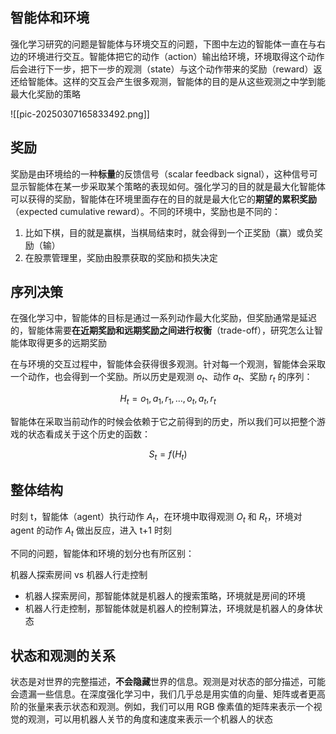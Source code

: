 ## 智能体和环境

强化学习研究的问题是智能体与环境交互的问题，下图中左边的智能体一直在与右边的环境进行交互。智能体把它的动作（action）输出给环境，环境取得这个动作后会进行下一步，把下一步的观测（state）与这个动作带来的奖励（reward）返还给智能体。这样的交互会产生很多观测，智能体的目的是从这些观测之中学到能最大化奖励的策略

![[pic-20250307165833492.png]]

## 奖励

奖励是由环境给的一种**标量**的反馈信号（scalar feedback signal），这种信号可显示智能体在某一步采取某个策略的表现如何。强化学习的目的就是最大化智能体可以获得的奖励，智能体在环境里面存在的目的就是最大化它的**期望的累积奖励**（expected cumulative reward）。不同的环境中，奖励也是不同的：

1. 比如下棋，目的就是赢棋，当棋局结束时，就会得到一个正奖励（赢）或负奖励（输）
2. 在股票管理里，奖励由股票获取的奖励和损失决定

## 序列决策

在强化学习中，智能体的目标是通过一系列动作最大化奖励，但奖励通常是延迟的，智能体需要**在近期奖励和远期奖励之间进行权衡**（trade-off），研究怎么让智能体取得更多的远期奖励

在与环境的交互过程中，智能体会获得很多观测。针对每一个观测，智能体会采取一个动作，也会得到一个奖励。所以历史是观测 $o_{t}$、动作 $a_{t}$、奖励 $r_{t}$ 的序列：

$$
H_t = o_1, a_1, r_1, \dots, o_t, a_t, r_t
$$

智能体在采取当前动作的时候会依赖于它之前得到的历史，所以我们可以把整个游戏的状态看成关于这个历史的函数：

$$
S_{t} = f(H_t)
$$

## 整体结构

时刻 t，智能体（agent）执行动作 $A_t$，在环境中取得观测 $O_t$ 和 $R_t$，环境对 agent 的动作 $A_t$ 做出反应，进入 t+1 时刻

不同的问题，智能体和环境的划分也有所区别：

机器人探索房间 vs 机器人行走控制
- 机器人探索房间，那智能体就是机器人的搜索策略，环境就是房间的环境
- 机器人行走控制，那智能体就是机器人的控制算法，环境就是机器人的身体状态



## 状态和观测的关系

状态是对世界的完整描述，**不会隐藏**世界的信息。观测是对状态的部分描述，可能会遗漏一些信息。在深度强化学习中，我们几乎总是用实值的向量、矩阵或者更高阶的张量来表示状态和观测。例如，我们可以用 RGB 像素值的矩阵来表示一个视觉的观测，可以用机器人关节的角度和速度来表示一个机器人的状态

